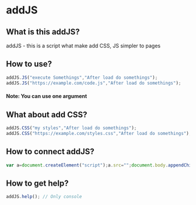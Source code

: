 # addJS
## What is this addJS?
addJS - this is a script what make add CSS, JS simpler to pages
## How to use?
```javascript
addJS.JS("execute Somethings","After load do somethings");
addJS.JS("https://example.com/code.js","After load do somethings");
```
#### Note: You can use one argument
## What about add CSS?
```javascript
addJS.CSS("my styles","After load do somethings");
addJS.CSS("https://example.com/styles.css","After load do somethings");
```
## How to connect addJS?
```javascript
var a=document.createElement("script");a.src="";document.body.appendChild(a);
```
## How to get help?
```javascript
addJS.help(); // Only console
```
